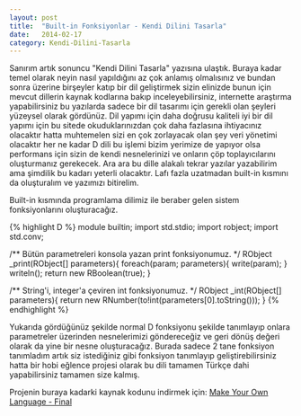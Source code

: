 ```yaml
---
layout: post
title:  "Built-in Fonksiyonlar - Kendi Dilini Tasarla"
date:   2014-02-17
category: Kendi-Dilini-Tasarla
---
```


Sanırım artık sonuncu "Kendi Dilini Tasarla" yazısına ulaştık. Buraya kadar temel olarak neyin nasıl yapıldığını az çok anlamış olmalısınız ve bundan sonra üzerine birşeyler katıp bir dil geliştirmek sizin elinizde bunun için mevcut dillerin kaynak kodlarına bakıp inceleyebilirsiniz, internette araştırma yapabilirsiniz bu yazılarda sadece bir dil tasarımı için gerekli olan şeyleri yüzeysel olarak gördünüz. Dil yapımı için daha doğrusu kaliteli iyi bir dil yapımı için bu sitede okuduklarınızdan çok daha fazlasına ihtiyacınız olacaktır hatta muhtemelen sizi en çok zorlayacak olan şey veri yönetimi olacaktır her ne kadar D dili bu işlemi bizim yerimize de yapıyor olsa performans için sizin de kendi nesnelerinizi ve onların çöp toplayıcılarını oluşturmanız gerekecek. Ara ara bu dille alakalı tekrar yazılar yazabilirim ama şimdilik bu kadarı yeterli olacaktır. Lafı fazla uzatmadan built-in kısmını da oluşturalım ve yazımızı bitirelim.

Built-in kısmında programlama dilimiz ile beraber gelen sistem fonksiyonlarını oluşturacağız.

{% highlight D %}
module builtin;
import std.stdio;
import robject;
import std.conv;

/** Bütün parametreleri konsola yazan print fonksiyonumuz. */
RObject _print(RObject[] parameters){
	foreach(param; parameters){
		write(param);
	}
	writeln();
	return new RBoolean(true);
}

/** String'i, integer'a çeviren int fonksiyonumuz. */
RObject _int(RObject[] parameters){
	return new RNumber(to!int(parameters[0].toString()));
}
{% endhighlight %}

Yukarıda gördüğünüz şekilde normal D fonksiyonu şekilde tanımlayıp onlara parametreler üzerinden nesnelerimizi göndereceğiz ve geri dönüş değeri olarak da yine bir nesne oluşturacağız. Burada sadece 2 tane fonksiyon tanımladım artık siz istediğiniz gibi fonksiyon tanımlayıp geliştirebilirsiniz hatta bir hobi eğlence projesi olarak bu dili tamamen Türkçe dahi yapabilirsiniz tamamen size kalmış.

Projenin buraya kadarki kaynak kodunu indirmek için: [Make Your Own Language - Final](/assets/files/langdev-final.tar.gz)